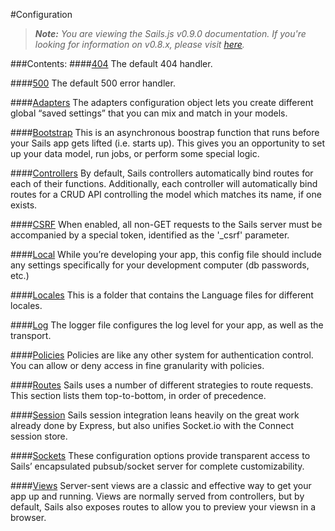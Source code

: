 #Configuration
> _**Note:** You are viewing the Sails.js v0.9.0 documentation.  If you're looking for information on v0.8.x, please visit [here](http://08x.sailsjs.org)._

###Contents:
####[404](https://github.com/balderdashy/sails-wiki/blob/0.9/config.404.md)
The default 404 handler.

####[500](https://github.com/balderdashy/sails-wiki/blob/0.9/config.500.md)
The default 500 error handler.

####[Adapters](https://github.com/balderdashy/sails-wiki/blob/0.9/config.adapters.md)
The adapters configuration object lets you create different global “saved settings” that you can mix and match in your models. 

####[Bootstrap](https://github.com/balderdashy/sails-wiki/blob/0.9/config.bootstrap.md)
This is an asynchronous boostrap function that runs before your Sails app gets lifted (i.e. starts up). This gives you an opportunity to set up your data model, run jobs, or perform some special logic.

####[Controllers](https://github.com/balderdashy/sails-wiki/blob/0.9/config.controllers.md)
By default, Sails controllers automatically bind routes for each of their functions. Additionally, each controller will automatically bind routes for a CRUD API controlling the model which matches its name, if one exists.

####[CSRF](https://github.com/balderdashy/sails-wiki/blob/0.9/config.csrf.md)
When enabled, all non-GET requests to the Sails server must be accompanied by a special token, identified as the '_csrf' parameter.

####[Local](https://github.com/balderdashy/sails-wiki/blob/0.9/config.local.md)
While you’re developing your app, this config file should include any settings specifically for your development computer (db passwords, etc.)

####[Locales](https://github.com/balderdashy/sails-wiki/blob/0.9/config.locales.md)
This is a folder that contains the Language files for different locales.

####[Log](https://github.com/balderdashy/sails-wiki/blob/0.9/config.log.md)
The logger file configures the log level for your app, as well as the transport.

####[Policies](https://github.com/balderdashy/sails-wiki/blob/0.9/config.policies.md)
Policies are like any other system for authentication control. You can allow or deny access in fine granularity with policies.

####[Routes](https://github.com/balderdashy/sails-wiki/blob/0.9/config.routes.md)
Sails uses a number of different strategies to route requests. This section lists them top-to-bottom, in order of precedence.

####[Session](https://github.com/balderdashy/sails-wiki/blob/0.9/config.session.md)
Sails session integration leans heavily on the great work already done by Express, but also unifies Socket.io with the Connect session store.

####[Sockets](https://github.com/balderdashy/sails-wiki/blob/0.9/config.sockets.md)
These configuration options provide transparent access to Sails’ encapsulated pubsub/socket server for complete customizability.

####[Views](https://github.com/balderdashy/sails-wiki/blob/0.9/config.views.md)
Server-sent views are a classic and effective way to get your app up and running. Views are normally served from controllers, but by default, Sails also exposes routes to allow you to preview your viewsn in a browser.
